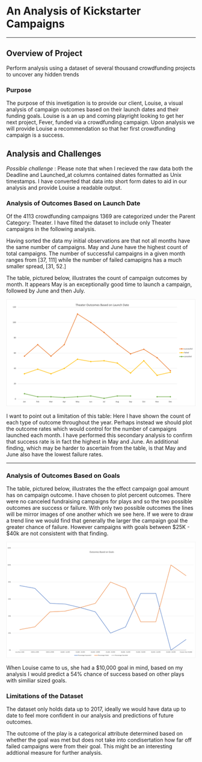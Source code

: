 # An Analysis of Kickstarter Campaigns 
---
## Overview of Project
Perform analysis using a dataset of several thousand crowdfunding projects to uncover any hidden trends

### Purpose
The purpose of this invetigation is to provide our client, Louise, a visual analysis of campaign outcomes based on their launch dates and their funding goals. Louise is a an up and coming playright looking to get her next project, Fever, funded via a crowdfunding campaign. Upon analysis we will provide Louise a recommendation so that her first crowdfunding campaign is a success. 

## Analysis and Challenges
*Possible challenge* : Please note that when I recieved the raw data both the Deadline and Launched_at columns contained dates formatted as Unix timestamps. I have converted that data into short form dates to aid in our analysis and provide Louise a readable output. 

### Analysis of Outcomes Based on Launch Date
Of the 4113 crowdfunding campaigns 1369 are categorized under the Parent Category: Theater. I have filted the dataset to include only Theater campaigns in the following analysis.

Having sorted the data my initial observations are that not all months have the same number of campaigns. May and June have the highest count of total campaigns. The number of successful campaigns in a given month ranges from [37, 111] while the number of failed camapigns has a much smaller spread, [31, 52.] 

The table, pictured below, illustrates the count of campaign outcomes by month. It appears May is an exceptionally good time to launch a campaign, followed by June and then July. 

![Theater_Outcomes_vs_Launch](https://github.com/cfusco77/kickstarter-analysis/blob/main/Theater_Outcomes_vs_Launch.png)

I want to point out a limitation of this table: Here I have shown the count of each type of outcome throughout the year. Perhaps instead we should plot the outcome rates which would control for the number of campaigns launched each month. I have performed this secondary analysis to confirm that success rate is in fact the highest in May and June. An additional finding, which may be harder to ascertain from the table, is that May and June also have the lowest failure rates. 

---
### Analysis of Outcomes Based on Goals
The table, pictured below, illustrates the the effect campaign goal amount has on campaign outcome. I have chosen to plot percent outcomes. There were no canceled fundraising campaigns for plays and so the two possible outcomes are success or failure. With only two possible outcomes the lines will be mirror images of one another which we see here. If we were to draw a trend line we would find that generally the larger the campaign goal the greater chance of failure. However campaigns with goals between $25K - $40k are not consistent with that finding. 

![Outcomes_vs_Goals](https://github.com/cfusco77/kickstarter-analysis/blob/main/Resources/Outcomes_vs_Goals.png) 

When Louise came to us, she had a $10,000 goal in mind, based on my analysis I would predict a 54% chance of success based on other plays with similiar sized goals.

### Limitations of the Dataset
The dataset only holds data up to 2017, ideally we would have data up to date to feel more confident in our analysis and predictions of future outcomes.  

The outcome of the play is a categorical attribute determined based on whether the goal was met but does not take into condisertation how far off failed campaigns were from their goal. This might be an interesting addtional measure for further analysis. 


